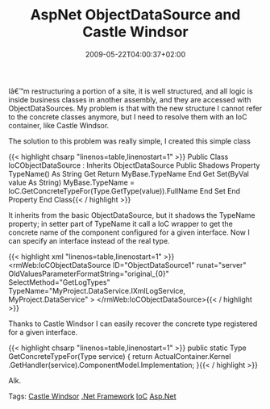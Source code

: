 ﻿---
title: "AspNet ObjectDataSource and Castle Windsor"
description: ""
date: 2009-05-22T04:00:37+02:00
draft: false
tags: [ASPNET,Castle]
categories: [ASPNET,Castle]
---
Iâ€™m restructuring a portion of a site, it is well structured, and all logic is inside business classes in another assembly, and they are accessed with ObjectDataSources. My problem is that with the new structure I cannot refer to the concrete classes anymore, but I need to resolve them with an IoC container, like Castle Windsor.

The solution to this problem was really simple, I created this simple class

{{< highlight chsarp "linenos=table,linenostart=1" >}}
Public Class IoCObjectDataSource : Inherits ObjectDataSource
   Public Shadows Property TypeName() As String
       Get
           Return MyBase.TypeName
       End Get
       Set(ByVal value As String)
           MyBase.TypeName = IoC.GetConcreteTypeFor(Type.GetType(value)).FullName
       End Set
   End Property
End Class{{< / highlight >}}

<!-- Code inserted with Steve Dunn's Windows Live Writer Code Formatter Plugin.  http://dunnhq.com -->

It inherits from the basic ObjectDataSource, but it shadows the TypeName property; in setter part of TypeName it call a IoC wrapper to get the concrete name of the component configured for a given interface. Now I can specify an interface instead of the real type.

{{< highlight xml "linenos=table,linenostart=1" >}}
<rmWeb:IoCObjectDataSource ID="ObjectDataSource1" runat="server" OldValuesParameterFormatString="original_{0}"
   SelectMethod="GetLogTypes" TypeName="MyProject.DataService.IXmlLogService, MyProject.DataService" >
</rmWeb:IoCObjectDataSource>{{< / highlight >}}

<!-- Code inserted with Steve Dunn's Windows Live Writer Code Formatter Plugin.  http://dunnhq.com -->

Thanks to Castle Windsor I can easily recover the concrete type registered for a given interface.

{{< highlight chsarp "linenos=table,linenostart=1" >}}
public static Type GetConcreteTypeFor(Type service)
{
    return ActualContainer.Kernel
     .GetHandler(service).ComponentModel.Implementation;
}{{< / highlight >}}

<!-- Code inserted with Steve Dunn's Windows Live Writer Code Formatter Plugin.  http://dunnhq.com -->

Alk.

Tags: [Castle Windsor](http://technorati.com/tag/Castle%20Windsor) [.Net Framework](http://technorati.com/tag/.Net%20Framework) [IoC](http://technorati.com/tag/IoC) [Asp.Net](http://technorati.com/tag/Asp.Net)
